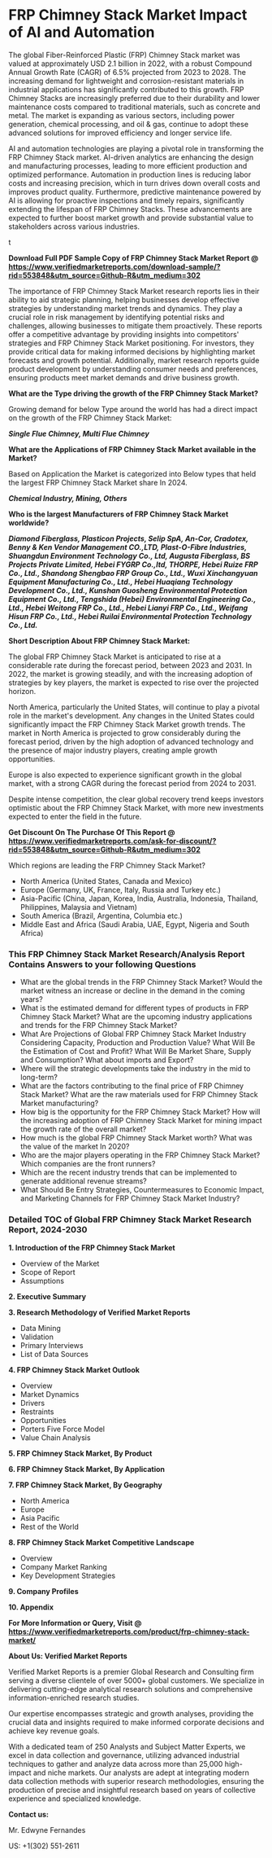 <meta name="title" content="Global FRP Chimney Stack Market Impact of AI and Automation"><meta name="description" content="The global Fiber-Reinforced Plastic (FRP) Chimney Stack market was valued at approximately USD 2.1 billion in 2022, with a robust Compound Annual Growth Rate (CAGR) of"><meta name="title" content="FRP Chimney Stack Market Size, Share, Scope, Trends, Growth, Opportunities, Analysis, Forecast"><h1>FRP Chimney Stack Market Impact of AI and Automation</h1><p>The global Fiber-Reinforced Plastic (FRP) Chimney Stack market was valued at approximately USD 2.1 billion in 2022, with a robust Compound Annual Growth Rate (CAGR) of 6.5% projected from 2023 to 2028. The increasing demand for lightweight and corrosion-resistant materials in industrial applications has significantly contributed to this growth. FRP Chimney Stacks are increasingly preferred due to their durability and lower maintenance costs compared to traditional materials, such as concrete and metal. The market is expanding as various sectors, including power generation, chemical processing, and oil & gas, continue to adopt these advanced solutions for improved efficiency and longer service life.</p><p>AI and automation technologies are playing a pivotal role in transforming the FRP Chimney Stack market. AI-driven analytics are enhancing the design and manufacturing processes, leading to more efficient production and optimized performance. Automation in production lines is reducing labor costs and increasing precision, which in turn drives down overall costs and improves product quality. Furthermore, predictive maintenance powered by AI is allowing for proactive inspections and timely repairs, significantly extending the lifespan of FRP Chimney Stacks. These advancements are expected to further boost market growth and provide substantial value to stakeholders across various industries.</p>t</p><p id="" class=""><strong>Download Full PDF Sample Copy of FRP Chimney Stack Market Report @ <a href="https://www.verifiedmarketreports.com/download-sample/?rid=553848&utm_source=Github-R&utm_medium=302" target="_blank">https://www.verifiedmarketreports.com/download-sample/?rid=553848&utm_source=Github-R&utm_medium=302</a></strong></p><p>The importance of&nbsp;FRP Chimney Stack Market research reports lies in their ability to aid strategic planning, helping businesses develop effective strategies by understanding market trends and dynamics. They play a crucial role in risk management by identifying potential risks and challenges, allowing businesses to mitigate them proactively. These reports offer a competitive advantage by providing insights into competitors' strategies and FRP Chimney Stack Market positioning. For investors, they provide critical data for making informed decisions by highlighting market forecasts and growth potential. Additionally, market research reports guide product development by understanding consumer needs and preferences, ensuring products meet market demands and drive business growth.</p><p><strong>What are the&nbsp;Type driving the growth of the FRP Chimney Stack Market?</strong></p><p id="" class="">Growing demand for below Type around the world has had a direct impact on the growth of the FRP Chimney Stack Market:</p><em><strong>Single Flue Chimney, Multi Flue Chimney</strong></em></p><strong>What are the&nbsp;Applications&nbsp;of FRP Chimney Stack Market available in the Market?</strong></p><p id="" class="">Based on Application the Market is categorized into Below types that held the largest FRP Chimney Stack Market share In 2024.</p><em><strong>Chemical Industry, Mining, Others</strong></em></p><strong>Who is the largest Manufacturers of FRP Chimney Stack Market worldwide?</strong></p><p><em><strong>Diamond Fiberglass, Plasticon Projects, Selip SpA, An-Cor, Cradotex, Benny & Ken Vendor Management CO.,LTD, Plast-O-Fibre Industries, Shuangdun Environment Technology Co., Ltd, Augusta Fiberglass, BS Projects Private Limited, Hebei FYGRP Co.,ltd, THORPE, Hebei Ruize FRP Co., Ltd., Shandong Shengbao FRP Group Co., Ltd., Wuxi Xinchangyuan Equipment Manufacturing Co., Ltd., Hebei Huaqiang Technology Development Co., Ltd., Kunshan Guosheng Environmental Protection Equipment Co., Ltd., Tengshida (Hebei) Environmental Engineering Co., Ltd., Hebei Weitong FRP Co., Ltd., Hebei Lianyi FRP Co., Ltd., Weifang Hisun FRP Co., Ltd., Hebei Ruilai Environmental Protection Technology Co., Ltd.</strong></em></p><p id="" class=""><strong>Short Description About FRP Chimney Stack Market:</strong></p><p>The global FRP Chimney Stack Market is anticipated to rise at a considerable rate during the forecast period, between 2023 and 2031. In 2022, the market is growing steadily, and with the increasing adoption of strategies by key players, the market is expected to rise over the projected horizon.</p><p>North America, particularly the United States, will continue to play a pivotal role in the market's development. Any changes in the United States could significantly impact the FRP Chimney Stack Market growth trends. The market in North America is projected to grow considerably during the forecast period, driven by the high adoption of advanced technology and the presence of major industry players, creating ample growth opportunities.</p><p>Europe is also expected to experience significant growth in the global market, with a strong CAGR during the forecast period from 2024 to 2031.</p><p>Despite intense competition, the clear global recovery trend keeps investors optimistic about the FRP Chimney Stack Market, with more new investments expected to enter the field in the future.</p><p id="" class=""><strong>Get Discount On The Purchase Of This Report @ <a href="https://www.verifiedmarketreports.com/ask-for-discount/?rid=553848&utm_source=Github-R&utm_medium=302" target="_blank">https://www.verifiedmarketreports.com/ask-for-discount/?rid=553848&utm_source=Github-R&utm_medium=302</a></strong></p>Which regions are leading the FRP Chimney Stack Market?</p><ul><li>North America (United States, Canada and Mexico)</li><li>Europe (Germany, UK, France, Italy, Russia and Turkey etc.)</li><li>Asia-Pacific (China, Japan, Korea, India, Australia, Indonesia, Thailand, Philippines, Malaysia and Vietnam)</li><li>South America (Brazil, Argentina, Columbia etc.)</li><li>Middle East and Africa (Saudi Arabia, UAE, Egypt, Nigeria and South Africa)</li></ul><h3 id="" class="">This FRP Chimney Stack Market Research/Analysis Report Contains Answers to your following Questions</h3><ul><li>What are the global trends in the FRP Chimney Stack Market? Would the market witness an increase or decline in the demand in the coming years?</li><li>What is the estimated demand for different types of products in FRP Chimney Stack Market? What are the upcoming industry applications and trends for the FRP Chimney Stack Market?</li><li>What Are Projections of Global FRP Chimney Stack Market Industry Considering Capacity, Production and Production Value? What Will Be the Estimation of Cost and Profit? What Will Be Market Share, Supply and Consumption? What about imports and Export?</li><li>Where will the strategic developments take the industry in the mid to long-term?</li><li>What are the factors contributing to the final price of FRP Chimney Stack Market? What are the raw materials used for FRP Chimney Stack Market manufacturing?</li><li>How big is the opportunity for the FRP Chimney Stack Market? How will the increasing adoption of FRP Chimney Stack Market for mining impact the growth rate of the overall market?</li><li>How much is the global FRP Chimney Stack Market worth? What was the value of the market In 2020?</li><li>Who are the major players operating in the FRP Chimney Stack Market? Which companies are the front runners?</li><li>Which are the recent industry trends that can be implemented to generate additional revenue streams?</li><li>What Should Be Entry Strategies, Countermeasures to Economic Impact, and Marketing Channels for FRP Chimney Stack Market Industry?</li></ul><h3 id="" class="">Detailed TOC of Global FRP Chimney Stack Market Research Report, 2024-2030</h3><p id="" class=""><strong>1. Introduction of the FRP Chimney Stack Market</strong></p><ul><li>Overview of the Market</li><li>Scope of Report</li><li>Assumptions</li></ul><p id="" class=""><strong>2. Executive Summary</strong></p><p id="" class=""><strong>3. Research Methodology of Verified Market Reports</strong></p><ul><li>Data Mining</li><li>Validation</li><li>Primary Interviews</li><li>List of Data Sources</li></ul><p id="" class=""><strong>4. FRP Chimney Stack Market Outlook</strong></p><ul><li>Overview</li><li>Market Dynamics</li><li>Drivers</li><li>Restraints</li><li>Opportunities</li><li>Porters Five Force Model</li><li>Value Chain Analysis</li></ul><p id="" class=""><strong>5. FRP Chimney Stack Market, By Product</strong></p><p id="" class=""><strong>6. FRP Chimney Stack Market, By Application</strong></p><p id="" class=""><strong>7. FRP Chimney Stack Market, By Geography</strong></p><ul><li>North America</li><li>Europe</li><li>Asia Pacific</li><li>Rest of the World</li></ul><p id="" class=""><strong>8. FRP Chimney Stack Market Competitive Landscape</strong></p><ul><li>Overview</li><li>Company Market Ranking</li><li>Key Development Strategies</li></ul><p id="" class=""><strong>9. Company Profiles</strong></p><p id="" class=""><strong>10. Appendix</strong></p><p id="" class=""><strong>For More Information or Query, Visit @ <a href="https://www.verifiedmarketreports.com/product/frp-chimney-stack-market/" target="_blank">https://www.verifiedmarketreports.com/product/frp-chimney-stack-market/</a></strong></p><p id="" class=""><strong>About Us: Verified Market Reports</strong></p><p id="" class="">Verified Market Reports is a premier Global Research and Consulting firm serving a diverse clientele of over 5000+ global customers. We specialize in delivering cutting-edge analytical research solutions and comprehensive information-enriched research studies.</p><p id="" class="">Our expertise encompasses strategic and growth analyses, providing the crucial data and insights required to make informed corporate decisions and achieve key revenue goals.</p><p id="" class="">With a dedicated team of 250 Analysts and Subject Matter Experts, we excel in data collection and governance, utilizing advanced industrial techniques to gather and analyze data across more than 25,000 high-impact and niche markets. Our analysts are adept at integrating modern data collection methods with superior research methodologies, ensuring the production of precise and insightful research based on years of collective experience and specialized knowledge.</p><p id="" class=""><strong>Contact us:</strong></p><p id="" class="">Mr. Edwyne Fernandes</p><p id="" class="">US: +1(302) 551-2611</p>